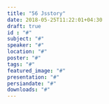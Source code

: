 ```yaml
---
title: "56 Jsstory"
date: 2018-05-25T11:22:01+04:30
draft: true
id : "#"
subject: "#"
speaker: "#"
location: "#"
poster: "#"
tags: "#"
featured_image: "#"
presentation: "#"
persiandate: "#"
downloads: "#"
---
```

